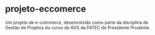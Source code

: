 # projeto-eccomerce

Um projeto de e-commerce, desenvolvido como parte da disciplina de Gestão de Projetos do curso de ADS da FATEC de Presidente Prudente.

